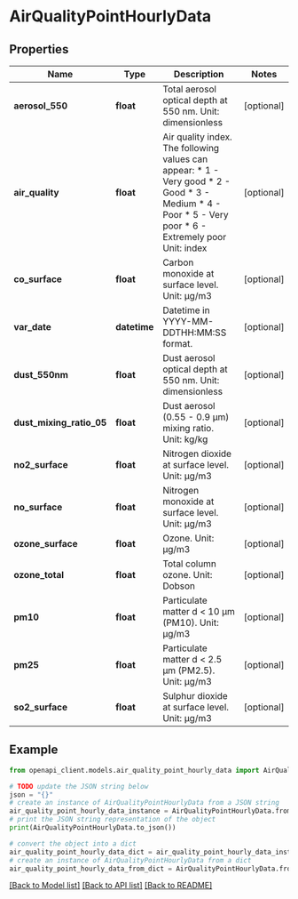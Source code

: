 # AirQualityPointHourlyData


## Properties

Name | Type | Description | Notes
------------ | ------------- | ------------- | -------------
**aerosol_550** | **float** | Total aerosol optical depth at 550 nm. Unit: dimensionless | [optional] 
**air_quality** | **float** | Air quality index. The following values can appear:  * 1 - Very good * 2 - Good * 3 - Medium * 4 - Poor * 5 - Very poor * 6 - Extremely poor  Unit: index | [optional] 
**co_surface** | **float** | Carbon monoxide at surface level. Unit: µg/m3 | [optional] 
**var_date** | **datetime** | Datetime in YYYY-MM-DDTHH:MM:SS format. | [optional] 
**dust_550nm** | **float** | Dust aerosol optical depth at 550 nm. Unit: dimensionless | [optional] 
**dust_mixing_ratio_05** | **float** | Dust aerosol (0.55 - 0.9 µm) mixing ratio. Unit: kg/kg | [optional] 
**no2_surface** | **float** | Nitrogen dioxide at surface level. Unit: µg/m3 | [optional] 
**no_surface** | **float** | Nitrogen monoxide at surface level. Unit: µg/m3 | [optional] 
**ozone_surface** | **float** | Ozone. Unit: µg/m3 | [optional] 
**ozone_total** | **float** | Total column ozone. Unit: Dobson | [optional] 
**pm10** | **float** | Particulate matter d &lt; 10 µm (PM10). Unit: µg/m3 | [optional] 
**pm25** | **float** | Particulate matter d &lt; 2.5 µm (PM2.5). Unit: µg/m3 | [optional] 
**so2_surface** | **float** | Sulphur dioxide at surface level. Unit: µg/m3 | [optional] 

## Example

```python
from openapi_client.models.air_quality_point_hourly_data import AirQualityPointHourlyData

# TODO update the JSON string below
json = "{}"
# create an instance of AirQualityPointHourlyData from a JSON string
air_quality_point_hourly_data_instance = AirQualityPointHourlyData.from_json(json)
# print the JSON string representation of the object
print(AirQualityPointHourlyData.to_json())

# convert the object into a dict
air_quality_point_hourly_data_dict = air_quality_point_hourly_data_instance.to_dict()
# create an instance of AirQualityPointHourlyData from a dict
air_quality_point_hourly_data_from_dict = AirQualityPointHourlyData.from_dict(air_quality_point_hourly_data_dict)
```
[[Back to Model list]](../README.md#documentation-for-models) [[Back to API list]](../README.md#documentation-for-api-endpoints) [[Back to README]](../README.md)


